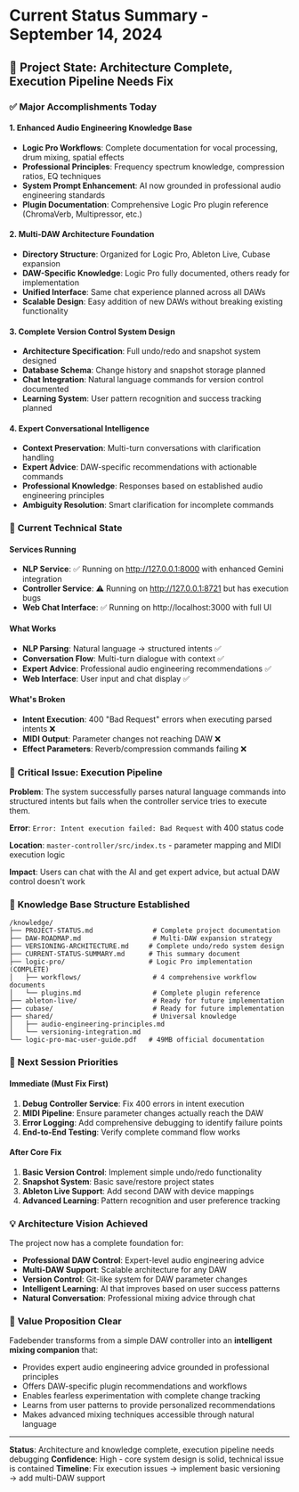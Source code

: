 # Current Status Summary - September 14, 2024

## 🎯 Project State: Architecture Complete, Execution Pipeline Needs Fix

### ✅ **Major Accomplishments Today**

#### 1. Enhanced Audio Engineering Knowledge Base
- **Logic Pro Workflows**: Complete documentation for vocal processing, drum mixing, spatial effects
- **Professional Principles**: Frequency spectrum knowledge, compression ratios, EQ techniques
- **System Prompt Enhancement**: AI now grounded in professional audio engineering standards
- **Plugin Documentation**: Comprehensive Logic Pro plugin reference (ChromaVerb, Multipressor, etc.)

#### 2. Multi-DAW Architecture Foundation
- **Directory Structure**: Organized for Logic Pro, Ableton Live, Cubase expansion
- **DAW-Specific Knowledge**: Logic Pro fully documented, others ready for implementation
- **Unified Interface**: Same chat experience planned across all DAWs
- **Scalable Design**: Easy addition of new DAWs without breaking existing functionality

#### 3. Complete Version Control System Design
- **Architecture Specification**: Full undo/redo and snapshot system designed
- **Database Schema**: Change history and snapshot storage planned
- **Chat Integration**: Natural language commands for version control documented
- **Learning System**: User pattern recognition and success tracking planned

#### 4. Expert Conversational Intelligence
- **Context Preservation**: Multi-turn conversations with clarification handling
- **Expert Advice**: DAW-specific recommendations with actionable commands
- **Professional Knowledge**: Responses based on established audio engineering principles
- **Ambiguity Resolution**: Smart clarification for incomplete commands

### 🔧 **Current Technical State**

#### Services Running
- **NLP Service**: ✅ Running on http://127.0.0.1:8000 with enhanced Gemini integration
- **Controller Service**: ⚠️ Running on http://127.0.0.1:8721 but has execution bugs
- **Web Chat Interface**: ✅ Running on http://localhost:3000 with full UI

#### What Works
- **NLP Parsing**: Natural language → structured intents ✅
- **Conversation Flow**: Multi-turn dialogue with context ✅
- **Expert Advice**: Professional audio engineering recommendations ✅
- **Web Interface**: User input and chat display ✅

#### What's Broken
- **Intent Execution**: 400 "Bad Request" errors when executing parsed intents ❌
- **MIDI Output**: Parameter changes not reaching DAW ❌
- **Effect Parameters**: Reverb/compression commands failing ❌

### 🐛 **Critical Issue: Execution Pipeline**

**Problem**: The system successfully parses natural language commands into structured intents but fails when the controller service tries to execute them.

**Error**: `Error: Intent execution failed: Bad Request` with 400 status code

**Location**: `master-controller/src/index.ts` - parameter mapping and MIDI execution logic

**Impact**: Users can chat with the AI and get expert advice, but actual DAW control doesn't work

### 📁 **Knowledge Base Structure Established**

```
/knowledge/
├── PROJECT-STATUS.md               # Complete project documentation
├── DAW-ROADMAP.md                  # Multi-DAW expansion strategy
├── VERSIONING-ARCHITECTURE.md     # Complete undo/redo system design
├── CURRENT-STATUS-SUMMARY.md      # This summary document
├── logic-pro/                     # Logic Pro implementation (COMPLETE)
│   ├── workflows/                  # 4 comprehensive workflow documents
│   └── plugins.md                  # Complete plugin reference
├── ableton-live/                   # Ready for future implementation
├── cubase/                         # Ready for future implementation
├── shared/                         # Universal knowledge
│   ├── audio-engineering-principles.md
│   └── versioning-integration.md
└── logic-pro-mac-user-guide.pdf   # 49MB official documentation
```

### 🎯 **Next Session Priorities**

#### Immediate (Must Fix First)
1. **Debug Controller Service**: Fix 400 errors in intent execution
2. **MIDI Pipeline**: Ensure parameter changes actually reach the DAW
3. **Error Logging**: Add comprehensive debugging to identify failure points
4. **End-to-End Testing**: Verify complete command flow works

#### After Core Fix
1. **Basic Version Control**: Implement simple undo/redo functionality
2. **Snapshot System**: Basic save/restore project states
3. **Ableton Live Support**: Add second DAW with device mappings
4. **Advanced Learning**: Pattern recognition and user preference tracking

### 💡 **Architecture Vision Achieved**

The project now has a complete foundation for:
- **Professional DAW Control**: Expert-level audio engineering advice
- **Multi-DAW Support**: Scalable architecture for any DAW
- **Version Control**: Git-like system for DAW parameter changes
- **Intelligent Learning**: AI that improves based on user success patterns
- **Natural Conversation**: Professional mixing advice through chat

### 🚀 **Value Proposition Clear**

Fadebender transforms from a simple DAW controller into an **intelligent mixing companion** that:
- Provides expert audio engineering advice grounded in professional principles
- Offers DAW-specific plugin recommendations and workflows
- Enables fearless experimentation with complete change tracking
- Learns from user patterns to provide personalized recommendations
- Makes advanced mixing techniques accessible through natural language

---

**Status**: Architecture and knowledge complete, execution pipeline needs debugging
**Confidence**: High - core system design is solid, technical issue is contained
**Timeline**: Fix execution issues → implement basic versioning → add multi-DAW support